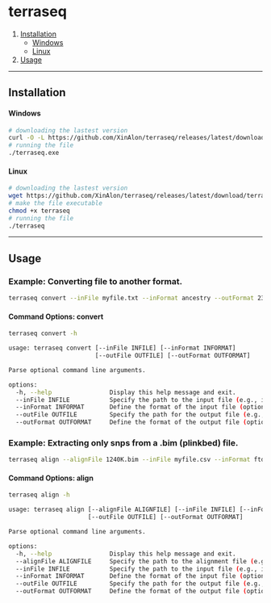 # terraseq

1. [Installation](#installation)
   - [Windows](#windows)
   - [Linux](#linux)
2. [Usage](#usage)

---
## **Installation**

#### **Windows**
```bash
# downloading the lastest version
curl -O -L https://github.com/XinAlon/terraseq/releases/latest/download/terraseq.exe
# running the file
./terraseq.exe
```

#### **Linux**
```bash
# downloading the lastest version
wget https://github.com/XinAlon/terraseq/releases/latest/download/terraseq
# make the file executable
chmod +x terraseq
# running the file
./terraseq
```

---
## **Usage**

### Example: Converting file to another format.
```bash
terraseq convert --inFile myfile.txt --inFormat ancestry --outFormat 23andme --outFile myfile_converted.txt
```
#### Command Options: convert
```bash
terraseq convert -h
```
```bash
usage: terraseq convert [--inFile INFILE] [--inFormat INFORMAT]
                        [--outFile OUTFILE] [--outFormat OUTFORMAT]

Parse optional command line arguments.

options:
  -h, --help                Display this help message and exit.
  --inFile INFILE           Specify the path to the input file (e.g., input.txt).
  --inFormat INFORMAT       Define the format of the input file (options: 23andme, ancestry, ftdnav1, ftdnav2, myheritage).
  --outFile OUTFILE         Specify the path for the output file (e.g., output.txt).
  --outFormat OUTFORMAT     Define the format of the output file (options: 23andme, ancestry, ftdnav1, ftdnav2, myheritage).
```


### Example: Extracting only snps from a .bim (plinkbed) file.
```bash
terraseq align --alignFile 1240K.bim --inFile myfile.csv --inFormat ftdnav1 --outFormat 23andme --outFile myfile_1240K.txt
```
#### Command Options: align
```bash
terraseq align -h
```
```bash
usage: terraseq align [--alignFile ALIGNFILE] [--inFile INFILE] [--inFormat INFORMAT]
                      [--outFile OUTFILE] [--outFormat OUTFORMAT]

Parse optional command line arguments.

options:
  -h, --help                Display this help message and exit.
  --alignFile ALIGNFILE     Specify the path to the alignment file (e.g., alignment.bim).
  --inFile INFILE           Specify the path to the input file (e.g., input.txt).
  --inFormat INFORMAT       Define the format of the input file (options: 23andme, ancestry, ftdnav1, ftdnav2, myheritage).
  --outFile OUTFILE         Specify the path for the output file (e.g., output.txt).
  --outFormat OUTFORMAT     Define the format of the output file (options: 23andme, ancestry, ftdnav1, ftdnav2, myheritage).
```
